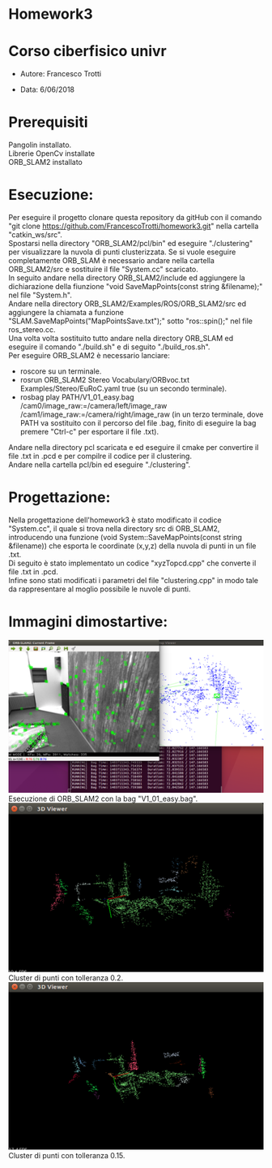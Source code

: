 # Homework3

# Corso ciberfisico univr

- Autore: Francesco Trotti

- Data: 6/06/2018

# Prerequisiti

Pangolin installato.<br>
Librerie OpenCv installate <br>
ORB_SLAM2 installato <br>

# Esecuzione:

Per eseguire il progetto clonare questa repository da gitHub con il comando "git clone https://github.com/FrancescoTrotti/homework3.git" nella cartella "catkin_ws/src".<br>
Spostarsi nella directory "ORB_SLAM2/pcl/bin" ed eseguire "./clustering" per visualizzare la nuvola di punti clusterizzata.
Se si vuole eseguire completamente ORB_SLAM è necessario andare nella cartella ORB_SLAM2/src e sostituire il file "System.cc" 
scaricato.<br>
In seguito andare nella directory ORB_SLAM2/include ed aggiungere la dichiarazione della fiunzione "void SaveMapPoints(const string &filename);" nel file "System.h".<br>
Andare nella directory ORB_SLAM2/Examples/ROS/ORB_SLAM2/src ed aggiungere la chiamata a funzione "SLAM.SaveMapPoints("MapPointsSave.txt");" sotto "ros::spin();" nel file ros_stereo.cc.<br>
Una volta volta sostituito tutto andare nella directory ORB_SLAM ed eseguire il comando "./build.sh" e di seguito "./build_ros.sh".<br>
Per eseguire ORB_SLAM2 è necessario lanciare:
- roscore su un terminale.<br>
- rosrun ORB_SLAM2 Stereo Vocabulary/ORBvoc.txt Examples/Stereo/EuRoC.yaml true (su un secondo terminale).<br>
- rosbag play PATH/V1_01_easy.bag /cam0/image_raw:=/camera/left/image_raw /cam1/image_raw:=/camera/right/image_raw (in un terzo terminale, dove PATH va sostituito con il percorso del file .bag, finito di eseguire la bag premere "Ctrl-c" per esportare il file .txt).<br>

Andare nella directory pcl scaricata e ed eseguire il cmake per convertire il file .txt in .pcd e per compilre il codice per il clustering.<br>
Andare nella cartella pcl/bin ed eseguire "./clustering".<br>

# Progettazione:

Nella progettazione dell'homework3 è stato modificato il codice "System.cc", il quale si trova nella directory src di ORB_SLAM2, introducendo una funzione (void System::SaveMapPoints(const string &filename)) che esporta le coordinate (x,y,z) della nuvola di punti in un file .txt.<br>
Di seguito è stato implementato un codice "xyzTopcd.cpp" che converte il file .txt in .pcd.<br>
Infine sono stati modificati i parametri del file "clustering.cpp" in modo tale da rappresentare al moglio possibile le nuvole di punti.<br> 

# Immagini dimostartive:

![alt text](https://github.com/FrancescoTrotti/homework3/blob/master/Image/Orb_slam2.png)
Esecuzione di ORB_SLAM2 con la bag "V1_01_easy.bag".<br>
![alt text](https://github.com/FrancescoTrotti/homework3/blob/master/Image/Clustering_0.2.png)
Cluster di punti con tolleranza 0.2.<br>
![alt text](https://github.com/FrancescoTrotti/homework3/blob/master/Image/Clustering_0.15.png)
Cluster di punti con tolleranza 0.15.<br>


